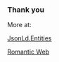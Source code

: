 ### Thank you

More at:

<a href="https://github.com/wikibus/JsonLD.Entities"><i class="fa fa-github"></i> JsonLd.Entities</a>

<a href="http://romanticweb.net/"><i class="fa fa-github"></i> Romantic Web</a>
